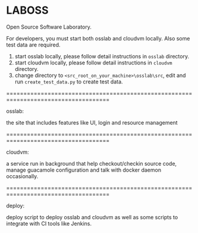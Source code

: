 LABOSS
======

Open Source Software Laboratory.

For developers, you must start both osslab and cloudvm locally. Also some test data are required.
1. start osslab locally, please follow detail instructions in `osslab` directory.
2. start cloudvm locally, please follow detail instructions in `cloudvm` directory.
3. change directory to `<src_root_on_your_machine>\osslab\src`, edit and run `create_test_data.py` to create test data.


====================================================================================

osslab:

the site that includes features like UI, login and resource management

====================================================================================

cloudvm:

a service run in background that help checkout/checkin source code, manage guacamole configuration and talk with docker daemon occasionally.

====================================================================================

deploy:

deploy script to deploy osslab and cloudvm as well as some scripts to integrate with CI tools like Jenkins.